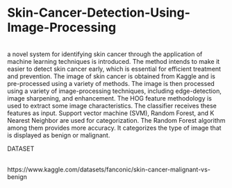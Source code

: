 # Skin-Cancer-Detection-Using-Image-Processing
<br>
a novel system for identifying skin cancer through the application of machine learning techniques is introduced. The method intends to make it easier to detect skin cancer early, which is essential for efficient treatment and prevention. The image of skin cancer is obtained from Kaggle and is pre-processed using a variety of methods. The image is then processed using a variety of image-processing techniques, including edge-detection, image sharpening, and enhancement. The HOG feature methodology is used to extract some image characteristics. The classifier receives these features as input. Support vector machine (SVM), Random Forest, and K Nearest Neighbor are used for categorization. The Random Forest algorithm among them provides more accuracy. It categorizes the type of image that is displayed as benign or malignant.
<br>

DATASET

<br>
https://www.kaggle.com/datasets/fanconic/skin-cancer-malignant-vs-benign
